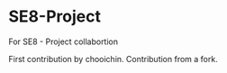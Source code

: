 # SE8-Project
For SE8 - Project collabortion

First contribution by chooichin.
Contribution from a fork.

